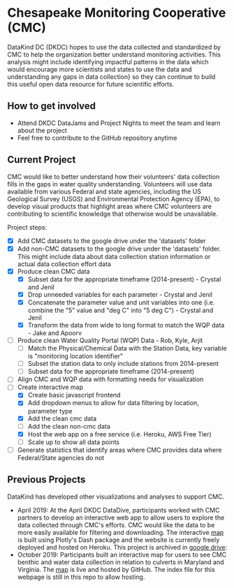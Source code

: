 # Chesapeake Monitoring Cooperative (CMC)

DataKind DC (DKDC) hopes to use the data collected and standardized by CMC to help the organization better understand monitoring activities. This analysis might include identifying impactful patterns in the data which would encourage more scientists and states to use the data and understanding any gaps in data collection} so they can continue to build this useful open data resource for future scientific efforts. 

## How to get involved
* Attend DKDC DataJams and Project Nights to meet the team and learn about the project
* Feel free to contribute to the GitHub repository anytime

## Current Project

CMC would like to better understand how their volunteers' data collection fills in the gaps in water quality understanding. Volunteers will use data available from various Federal and state agencies, including the US Geological Survey (USGS) and Environmental Protection Agency (EPA), to develop visual products that highlight areas where CMC volunteers are contributing to scientific knowledge that otherwise would be unavailable. 

Project steps:

- [x] Add CMC datasets to the google drive under the 'datasets' folder
- [x] Add non-CMC datasets to the google drive under the 'datasets' folder. This might include data about data collection station information or actual data collection effort data
- [x] Produce clean CMC data
  - [x] Subset data for the appropriate timeframe (2014-present) - Crystal and Jenil
  - [x] Drop unneeded variables for each parameter - Crystal and Jenil
  - [x] Concatenate the parameter value and unit variables into one (i.e. combine the "5" value and "deg C" into "5 deg C") - Crystal and Jenil
  - [x] Transform the data from wide to long format to match the WQP data - Jake and Apoorv
- [ ] Produce clean Water Quality Portal (WQP) Data - Rob, Kyle, Arjit
  - [ ] Match the Physical/Chemical Data with the Station Data, key variable is "monitoring location identifier"
  - [ ] Subset the station data to only include stations from 2014-present
  - [ ] Subset data for the appropriate timeframe (2014-present)
- [ ] Align CMC and WQP data with formatting needs for visualization
- [ ] Create interactive map
  - [x] Create basic javascript frontend
  - [x] Add dropdown menus to allow for data filtering by location, parameter type
  - [x] Add the clean cmc data
  - [ ] Add the clean non-cmc data
  - [x] Host the web app on a free service (i.e. Heroku, AWS Free Tier)
  - [ ] Scale up to show all data points
- [ ] Generate statistics that identify areas where CMC provides data where Federal/State agencies do not

## Previous Projects

DataKind has developed other visualizations and analyses to support CMC.

* April 2019: At the April DKDC DataDive, participants worked with CMC partners to develop an interactive web app to allow users to explore the data collected through CMC's efforts. CMC would like the data to be more easily available for filtering and downloading. The interactive [map](https://cmc-data-explorer.herokuapp.com/) is built using Plotly's Dash package and the website is currently freely deployed and hosted on Heroku. This project is archived in [google drive](https://drive.google.com/open?id=17TwpkiUyWlIp8IOh72huhSUZYg9h_JMo): 
* October 2019: Participants built an interactive map for users to see CMC benthic and water data collection in relation to culverts in Maryland and Virginia. The [map](https://datakind-dc.github.io/CMC/) is live and hosted by GitHub. The index file for this webpage is still in this repo to allow hosting.
